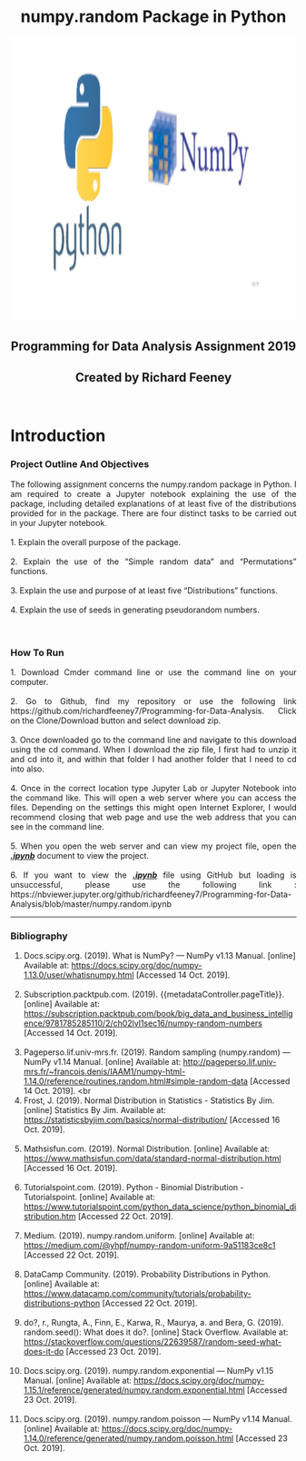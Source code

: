 <h1 align ="center">numpy.random Package in Python</h1>

<p align ="center"><img src="images/numpy.png" alt="Houses" width="900" height="500" title="Numpy"/></p>

<h2 align ="center">Programming for Data Analysis Assignment 2019</h2>
<h2 align ="center">Created by Richard Feeney</h2>
<br>

# Introduction

### Project Outline And Objectives
<div align="justify"> The following assignment concerns the numpy.random package in Python. I am
required to create a Jupyter notebook explaining the use of the package, including
detailed explanations of at least five of the distributions provided for in the package.
There are four distinct tasks to be carried out in your Jupyter notebook.
</div><br>

<div align="justify">
1. Explain the overall purpose of the package.<br><br>
2. Explain the use of the “Simple random data” and “Permutations” functions.<br><br>
3. Explain the use and purpose of at least five “Distributions” functions.<br><br>
4. Explain the use of seeds in generating pseudorandom numbers.
</div>
<br><br>

### How To Run
<div align="justify">
1. Download Cmder command line or use the command line on your computer.<br><br>
2. Go to Github, find my repository or use the following link https://github.com/richardfeeney7/Programming-for-Data-Analysis. Click on the Clone/Download button and select download zip. <br><br>
3. Once downloaded go to the command line and navigate to this  download using the cd command. When I download the zip file, I first had to unzip it and cd into it, and within that folder I had another folder that I need to cd into also.<br><br>
4. Once in the correct location type Jupyter Lab or Jupyter Notebook into the command like. This will open a web server where you can access the files. Depending on the settings this might open Internet Explorer, I would recommend closing that web page and use the web address that you can see in the command line. <br><br>
5. When you open the web server and can view my project file, open the <u><b><i>.ipynb</i></b></u> document to view the project. <br><br>
6. If you want to view the <u><b><i>.ipynb</i></b></u> file using GitHub but loading is unsuccessful, please use the following link :  https://nbviewer.jupyter.org/github/richardfeeney7/Programming-for-Data-Analysis/blob/master/numpy.random.ipynb
</div>
<hr>

### Bibliography

1. Docs.scipy.org. (2019). What is NumPy? — NumPy v1.13 Manual. [online] Available at: https://docs.scipy.org/doc/numpy-1.13.0/user/whatisnumpy.html [Accessed 14 Oct. 2019]. <br><br>
2. Subscription.packtpub.com. (2019). {{metadataController.pageTitle}}. [online] Available at: https://subscription.packtpub.com/book/big_data_and_business_intelligence/9781785285110/2/ch02lvl1sec16/numpy-random-numbers [Accessed 14 Oct. 2019]. <br><br>
3. Pageperso.lif.univ-mrs.fr. (2019). Random sampling (numpy.random) — NumPy v1.14 Manual. [online] Available at: http://pageperso.lif.univ-mrs.fr/~francois.denis/IAAM1/numpy-html-1.14.0/reference/routines.random.html#simple-random-data [Accessed 14 Oct. 2019]. <br<br>
4. Frost, J. (2019). Normal Distribution in Statistics - Statistics By Jim. [online] Statistics By Jim. Available at: https://statisticsbyjim.com/basics/normal-distribution/ [Accessed 16 Oct. 2019]. <br><br>
5. Mathsisfun.com. (2019). Normal Distribution. [online] Available at: https://www.mathsisfun.com/data/standard-normal-distribution.html [Accessed 16 Oct. 2019].<br><br>
6. Tutorialspoint.com. (2019). Python - Binomial Distribution - Tutorialspoint. [online] Available at: https://www.tutorialspoint.com/python_data_science/python_binomial_distribution.htm [Accessed 22 Oct. 2019].<br><br>
7. Medium. (2019). numpy.random.uniform. [online] Available at: https://medium.com/@yhpf/numpy-random-uniform-9a51183ce8c1 [Accessed 22 Oct. 2019].<br><br>
8. DataCamp Community. (2019). Probability Distributions in Python. [online] Available at: https://www.datacamp.com/community/tutorials/probability-distributions-python [Accessed 22 Oct. 2019].<br><br>
9. do?, r., Rungta, A., Finn, E., Karwa, R., Maurya, a. and Bera, G. (2019). random.seed(): What does it do?. [online] Stack Overflow. Available at: https://stackoverflow.com/questions/22639587/random-seed-what-does-it-do [Accessed 23 Oct. 2019].<br><br>
10. Docs.scipy.org. (2019). numpy.random.exponential — NumPy v1.15 Manual. [online] Available at: https://docs.scipy.org/doc/numpy-1.15.1/reference/generated/numpy.random.exponential.html [Accessed 23 Oct. 2019]. <br><br>
11. Docs.scipy.org. (2019). numpy.random.poisson — NumPy v1.14 Manual. [online] Available at: https://docs.scipy.org/doc/numpy-1.14.0/reference/generated/numpy.random.poisson.html [Accessed 23 Oct. 2019].<br><br>



